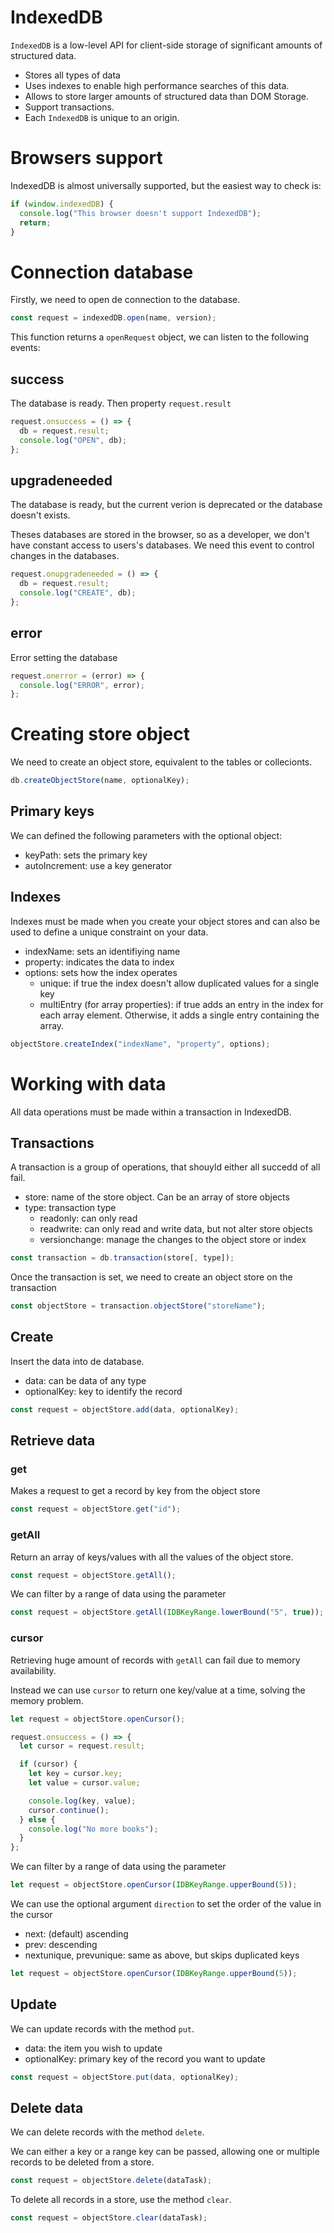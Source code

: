 # IndexedDB

`IndexedDB` is a low-level API for client-side storage of significant amounts of structured data.

- Stores all types of data
- Uses indexes to enable high performance searches of this data.
- Allows to store larger amounts of structured data than DOM Storage.
- Support transactions.
- Each `IndexedDB` is unique to an origin.

# Browsers support

IndexedDB is almost universally supported, but the easiest way to check is:

```js
if (window.indexedDB) {
  console.log("This browser doesn't support IndexedDB");
  return;
}
```

# Connection database

Firstly, we need to open de connection to the database.

```js
const request = indexedDB.open(name, version);
```

This function returns a `openRequest` object, we can listen to the following events:

## success

The database is ready. Then property `request.result`

```js
request.onsuccess = () => {
  db = request.result;
  console.log("OPEN", db);
};
```

## upgradeneeded

The database is ready, but the current verion is deprecated or the database doesn't exists.

Theses databases are stored in the browser, so as a developer, we don't have constant access to users's databases. We need this event to control changes in the databases.

```js
request.onupgradeneeded = () => {
  db = request.result;
  console.log("CREATE", db);
};
```

## error

Error setting the database

```js
request.onerror = (error) => {
  console.log("ERROR", error);
};
```

# Creating store object

We need to create an object store, equivalent to the tables or collecionts.

```js
db.createObjectStore(name, optionalKey);
```

## Primary keys

We can defined the following parameters with the optional object:

- keyPath: sets the primary key
- autoIncrement: use a key generator

## Indexes

Indexes must be made when you create your object stores and can also be used to define a unique constraint on your data.

- indexName: sets an identifiying name
- property: indicates the data to index
- options: sets how the index operates
  - unique: if true the index doesn't allow duplicated values for a single key
  - multiEntry (for array properties): if true adds an entry in the index for each array element. Otherwise, it adds a single entry containing the array.

```js
objectStore.createIndex("indexName", "property", options);
```

# Working with data

All data operations must be made within a transaction in IndexedDB.

## Transactions

A transaction is a group of operations, that shouyld either all succedd of all fail.

- store: name of the store object. Can be an array of store objects
- type: transaction type
  - readonly: can only read
  - readwrite: can only read and write data, but not alter store objects
  - versionchange: manage the changes to the object store or index

```js
const transaction = db.transaction(store[, type]);
```

Once the transaction is set, we need to create an object store on the transaction

```js
const objectStore = transaction.objectStore("storeName");
```

## Create

Insert the data into de database.

- data: can be data of any type
- optionalKey: key to identify the record

```js
const request = objectStore.add(data, optionalKey);
```

## Retrieve data

### get

Makes a request to get a record by key from the object store

```js
const request = objectStore.get("id");
```

### getAll

Return an array of keys/values with all the values of the object store.

```js
const request = objectStore.getAll();
```

We can filter by a range of data using the parameter

```js
const request = objectStore.getAll(IDBKeyRange.lowerBound("5", true)); // id > 5
```

### cursor

Retrieving huge amount of records with `getAll` can fail due to memory availability.

Instead we can use `cursor` to return one key/value at a time, solving the memory problem.

```js
let request = objectStore.openCursor();

request.onsuccess = () => {
  let cursor = request.result;

  if (cursor) {
    let key = cursor.key;
    let value = cursor.value;

    console.log(key, value);
    cursor.continue();
  } else {
    console.log("No more books");
  }
};
```

We can filter by a range of data using the parameter

```js
let request = objectStore.openCursor(IDBKeyRange.upperBound(5));
```

We can use the optional argument `direction` to set the order of the value in the cursor

- next: (default) ascending
- prev: descending
- nextunique, prevunique: same as above, but skips duplicated keys

```js
let request = objectStore.openCursor(IDBKeyRange.upperBound(5));
```

## Update

We can update records with the method `put`.

- data: the item you wish to update
- optionalKey: primary key of the record you want to update

```js
const request = objectStore.put(data, optionalKey);
```

## Delete data

We can delete records with the method `delete`.

We can either a key or a range key can be passed, allowing one or multiple records to be deleted from a store.

```js
const request = objectStore.delete(dataTask);
```

To delete all records in a store, use the method `clear`.

```js
const request = objectStore.clear(dataTask);
```
